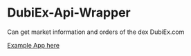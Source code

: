 # DubiEx-Api-Wrapper
Can get market information and orders of the dex DubiEx.com

[Example App here](https://dubiex-usd-prices.herokuapp.com/)
